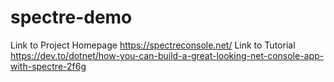 # spectre-demo

Link to Project Homepage https://spectreconsole.net/
Link to Tutorial https://dev.to/dotnet/how-you-can-build-a-great-looking-net-console-app-with-spectre-2f6g
